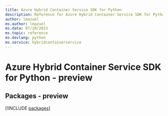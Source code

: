 ```yaml
---
title: Azure Hybrid Container Service SDK for Python
description: Reference for Azure Hybrid Container Service SDK for Python
author: lmazuel
ms.author: lmazuel
ms.data: 07/18/2023
ms.topic: reference
ms.devlang: python
ms.service: hybridcontainerservice
---
```

# Azure Hybrid Container Service SDK for Python - preview
## Packages - preview
[!INCLUDE [packages](hybrid-container-service-index.md)]